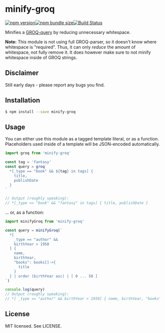 # minify-groq

[![npm version](http://img.shields.io/npm/v/minify-groq.svg?style=flat-square)](https://www.npmjs.com/package/minify-groq)[![npm bundle size](https://img.shields.io/bundlephobia/minzip/minify-groq.svg?style=flat-square)](https://bundlephobia.com/result?p=minify-groq)[![Build Status](http://img.shields.io/travis/rexxars/minify-groq/master.svg?style=flat-square)](https://travis-ci.org/rexxars/minify-groq)

Minifies a [GROQ-query](https://groq.dev/) by reducing unnecessary whitespace.

**Note:** This module is not using full GROQ-parser, so it doesn't know where whitespace is "required".
Thus, it can only _reduce_ the amount of whitespace, not fully remove it.
It does however make sure to not minify whitespace inside of GROQ strings.

## Disclaimer

Still early days - please report any bugs you find.

## Installation

```bash
$ npm install --save minify-groq
```

## Usage

You can either use this module as a tagged template literal, or as a function.
Placeholders used inside of a template will be JSON-encoded automatically.

```js
import groq from 'minify-groq'

const tag = 'fantasy'
const query = groq`
  *[_type == "book" && ${tag} in tags] {
    title,
    publishDate
  }
`

// Output (roughly speaking):
// *[_type == "book" && "fantasy" in tags] { title, publishDate }
```

... or, as a function:

```js
import minifyGroq from 'minify-groq'

const query = minifyGroq(`
  *[
    _type == "author" &&
    birthYear > 1950
  ] {
    name,
    birthYear,
    "books": books[]->{
      title
    }
  } | order (birthYear asc) | [ 0 ... 50 ]
`)

console.log(query)
// Output (roughly speaking):
// *[ _type == "author" && birthYear > 1950] { name, birthYear, "books": books[]->{ title } } | order(birthYear asc) | [0 ... 50]
```

## License

MIT licensed. See LICENSE.
